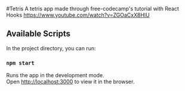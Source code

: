 
#Tetris
A tetris app made through free-codecamp's tutorial with React Hooks https://www.youtube.com/watch?v=ZGOaCxX8HIU

## Available Scripts

In the project directory, you can run:

### `npm start`

Runs the app in the development mode.<br>
Open [http://localhost:3000](http://localhost:3000) to view it in the browser.

